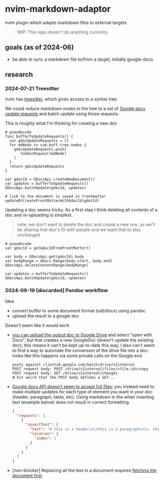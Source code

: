 # nvim-markdown-adaptor
nvim plugin which adapts markdown files to external targets

> WIP. This repo doesn't do anything currenlty.

## goals (as of 2024-06)

 - be able to sync a markdown file to/from a target, initially google-docs

## research

### 2024-07-21 Treesitter

nvim has [treesitter](https://neovim.io/doc/user/treesitter.html), which gives access to a syntax tree.

We could reduce markdown nodes in the tree to a set of [Google docs update requests](https://developers.google.com/docs/api/reference/rest/v1/documents/request#Request) and batch update using those requests.

This is roughly what I'm thinking for creating a new doc
```
# pseudocode
func bufferToUpdateRequests() {
  var gdocUpdateRequests = []
  for mdNode in vim.buff.tree.nodes {
    gdocUpdateRequests.push(
       toGdocRequest(mdNode)
    )
  }
  return gdocUpdateRequests
}

var gdocId = GDocsApi.createNewDocument()
var updates = bufferToUpdateRequests()
GDocsApi.batchUpdate(gdocId, updates)

# link to the document is saved in frontmatter
updateOrCreateFrontMatterWithGdocId(gdocId)
```

Updating a doc seems tricky. As a first step I think deleting all contents of a doc and re-uploading is simplest.
> note: we don't want to delete the doc and create a new one, as we'll be sharing that doc's ID with people and we want that to stay unchanged
```
# pseudocode
var gdocId = getGdocIdFromFrontMatter()

var body = GDocsApi.get(gdocId).body
var bodyRange = GDocs.Range(body.start, body.end)
GDocsApi.deleteContentRange(bodyRange)

var updates = bufferToUpdateRequests()
GDocsApi.batchUpdate(gdocId, updates)
```


### 2024-06-19 [discarded] Pandoc workflow

Idea
- convert buffer to some document format (odt/docx) using pandoc
- upload the result to a google doc

Doesn't seem like it would work
 - [you can upload the output doc to Google Drive](https://stackoverflow.com/questions/60387029/google-docs-api-delete-all-content) and select "open with Docs", but that creates a new GoogleDoc (doesn't update the existing doc); this means it can't be kept up-to-date this way. I also can't seem to find a way to automate the conversion of the drive file into a doc: looks like this happens via some private calls on the Google end.
    ```
    posts against clients6.google.com/batch/drive/v2internal
    POST request body: POST /drive/v2internal/files/<file-id>/copy
    POST request body: GET /drive/v2internal/changes
    # bit weird that the POST body defines a GET...
    ```
 - [Google docs API doesn't seem to accept full files](https://developers.google.com/docs/api/reference/rest/v1/documents/request#Request); you instead need to make multiple updates for each type of element you want in your doc (header, paragraph, table, etc). Using markdown in the when inserting text (example below) does not result in correct formatting.
    ```json
    {
      "requests": [
        {
          "insertText": {
            "text": "# this is a header\n\nthis is a paragraph\n\n- this is\n- a bullet list\n\n",
            "location": {
              "index": 1
            }
          }
        }
      ]
    }
    ```
- [non-blocker] Replacing all the text in a document requires [fetching the document first](https://stackoverflow.com/questions/60387029/google-docs-api-delete-all-content)
